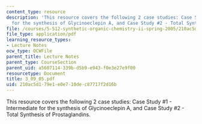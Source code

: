 ```yaml
---
content_type: resource
description: 'This resource covers the following 2 case studies: Case Study #1 - Intermediate
  for the synthesis of Glycinoeclepin A, and Case Study #2 - Total Synthesis of Prostaglandins.'
file: /courses/5-512-synthetic-organic-chemistry-ii-spring-2005/210ac5d179e1e0e710dec87717f2d16b_3_09_05.pdf
file_type: application/pdf
learning_resource_types:
- Lecture Notes
ocw_type: OCWFile
parent_title: Lecture Notes
parent_type: CourseSection
parent_uid: a5607114-339b-d5b9-e943-f0e3e27e9f00
resourcetype: Document
title: 3_09_05.pdf
uid: 210ac5d1-79e1-e0e7-10de-c87717f2d16b
---
```

This resource covers the following 2 case studies: Case Study #1 - Intermediate for the synthesis of Glycinoeclepin A, and Case Study #2 - Total Synthesis of Prostaglandins.

